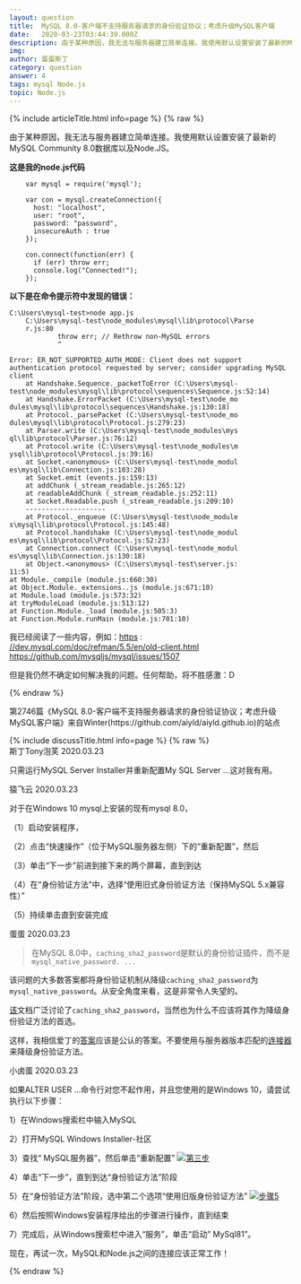 ```yaml
---
layout: question
title:  MySQL 8.0-客户端不支持服务器请求的身份验证协议；考虑升级MySQL客户端
date:   2020-03-23T03:44:39.000Z
description: 由于某种原因，我无法与服务器建立简单连接。我使用默认设置安装了最新的MySQL Community 8.0数据库以及Node.JS。这是我的node....
img: 
author: 蛋蛋斯丁
category: question
answer: 4
tags: mysql Node.js
topic: Node.js
---
```

<div class="article-root">
  <div class="article">
    {% include articleTitle.html info=page %}
    {% raw %}
    <div class="article-content"><p><font style="vertical-align: inherit;"><font style="vertical-align: inherit;">由于某种原因，我无法与服务器建立简单连接。</font><font style="vertical-align: inherit;">我使用默认设置安装了最新的MySQL Community 8.0数据库以及Node.JS。</font></font></p>

<p><strong><font style="vertical-align: inherit;"><font style="vertical-align: inherit;">这是我的node.js代码</font></font></strong></p>

<pre><code>    var mysql = require('mysql');<font></font>
<font></font>
    var con = mysql.createConnection({<font></font>
      host: "localhost",<font></font>
      user: "root",<font></font>
      password: "password",<font></font>
      insecureAuth : true<font></font>
    });<font></font>
<font></font>
    con.connect(function(err) {<font></font>
      if (err) throw err;<font></font>
      console.log("Connected!");<font></font>
    });<font></font>
</code></pre>

<p><strong><font style="vertical-align: inherit;"><font style="vertical-align: inherit;">以下是在命令提示符中发现的错误：</font></font></strong></p>

<pre><code>C:\Users\mysql-test&gt;node app.js<font></font>
    C:\Users\mysql-test\node_modules\mysql\lib\protocol\Parse<font></font>
    r.js:80<font></font>
            throw err; // Rethrow non-MySQL errors<font></font>
            ^<font></font>
<font></font>
Error: ER_NOT_SUPPORTED_AUTH_MODE: Client does not support authentication protocol requested by server; consider upgrading MySQL client<font></font>
    at Handshake.Sequence._packetToError (C:\Users\mysql-<font></font>
test\node_modules\mysql\lib\protocol\sequences\Sequence.js:52:14)<font></font>
    at Handshake.ErrorPacket (C:\Users\mysql-test\node_mo<font></font>
dules\mysql\lib\protocol\sequences\Handshake.js:130:18)<font></font>
    at Protocol._parsePacket (C:\Users\mysql-test\node_mo<font></font>
dules\mysql\lib\protocol\Protocol.js:279:23)<font></font>
    at Parser.write (C:\Users\mysql-test\node_modules\mys<font></font>
ql\lib\protocol\Parser.js:76:12)<font></font>
    at Protocol.write (C:\Users\mysql-test\node_modules\m<font></font>
ysql\lib\protocol\Protocol.js:39:16)<font></font>
    at Socket.&lt;anonymous&gt; (C:\Users\mysql-test\node_modul<font></font>
es\mysql\lib\Connection.js:103:28)<font></font>
    at Socket.emit (events.js:159:13)<font></font>
    at addChunk (_stream_readable.js:265:12)<font></font>
    at readableAddChunk (_stream_readable.js:252:11)<font></font>
    at Socket.Readable.push (_stream_readable.js:209:10)<font></font>
    --------------------<font></font>
    at Protocol._enqueue (C:\Users\mysql-test\node_module<font></font>
s\mysql\lib\protocol\Protocol.js:145:48)<font></font>
    at Protocol.handshake (C:\Users\mysql-test\node_modul<font></font>
es\mysql\lib\protocol\Protocol.js:52:23)<font></font>
    at Connection.connect (C:\Users\mysql-test\node_modul<font></font>
es\mysql\lib\Connection.js:130:18)<font></font>
    at Object.&lt;anonymous&gt; (C:\Users\mysql-test\server.js:<font></font>
11:5)<font></font>
at Module._compile (module.js:660:30)<font></font>
at Object.Module._extensions..js (module.js:671:10)<font></font>
at Module.load (module.js:573:32)<font></font>
at tryModuleLoad (module.js:513:12)<font></font>
at Function.Module._load (module.js:505:3)<font></font>
at Function.Module.runMain (module.js:701:10)<font></font>
</code></pre>

<p><font style="vertical-align: inherit;"><font style="vertical-align: inherit;">我已经阅读了一些内容，例如：</font></font><a href="https://dev.mysql.com/doc/refman/5.5/en/old-client.html" rel="nofollow noreferrer"><font style="vertical-align: inherit;"><font style="vertical-align: inherit;">https</font></font></a>
<font style="vertical-align: inherit;"><font style="vertical-align: inherit;"> :
 </font><a href="https://dev.mysql.com/doc/refman/5.5/en/old-client.html" rel="nofollow noreferrer"><font style="vertical-align: inherit;">//dev.mysql.com/doc/refman/5.5/en/old-client.html </font></a></font><a href="https://github.com/mysqljs/mysql/issues/1507" rel="nofollow noreferrer"><font style="vertical-align: inherit;"><font style="vertical-align: inherit;">https://github.com/mysqljs/mysql/issues/1507</font></font></a></p>

<p><font style="vertical-align: inherit;"><font style="vertical-align: inherit;">但是我仍然不确定如何解决我的问题。</font><font style="vertical-align: inherit;">任何帮助，将不胜感激：D</font></font></p></div>
    {% endraw %}
  </div>
  <p class="winter_mark">第2746篇《MySQL 8.0-客户端不支持服务器请求的身份验证协议；考虑升级MySQL客户端》来自Winter(https://github.com/aiyld/aiyld.github.io)的站点</p>
  <div class="discuss-wrapper">
    {% include discussTitle.html info=page %}
    {% raw %}
    <div class="discuss-item">
        <div class="discuss-parent">
          <div class="discuss-meta">
            <span class="discuss-user">斯丁Tony泡芙</span>
            <span class="discuss-time">2020.03.23</span>
          </div>
          <div class="discuss-comment"><p><font style="vertical-align: inherit;"><font style="vertical-align: inherit;">只需运行MySQL Server Installer并重新配置My SQL Server ...这对我有用。</font></font></p></div>
        </div></div><div class="discuss-item">
        <div class="discuss-parent">
          <div class="discuss-meta">
            <span class="discuss-user">猿飞云</span>
            <span class="discuss-time">2020.03.23</span>
          </div>
          <div class="discuss-comment"><p><font style="vertical-align: inherit;"><font style="vertical-align: inherit;">对于在Windows 10 mysql上安装的现有mysql 8.0， </font></font></p>

<p><font style="vertical-align: inherit;"><font style="vertical-align: inherit;">（1）启动安装程序， </font></font></p>

<p><font style="vertical-align: inherit;"><font style="vertical-align: inherit;">（2）点击“快速操作”（位于MySQL服务器左侧）下的“重新配置”，然后 </font></font></p>

<p><font style="vertical-align: inherit;"><font style="vertical-align: inherit;">（3）单击“下一步”前进到接下来的两个屏幕，直到到达 </font></font></p>

<p><font style="vertical-align: inherit;"><font style="vertical-align: inherit;">（4）在“身份验证方法”中，选择“使用旧式身份验证方法（保持MySQL 5.x兼容性）”</font></font></p>

<p><font style="vertical-align: inherit;"><font style="vertical-align: inherit;">（5）持续单击直到安装完成</font></font></p></div>
        </div></div><div class="discuss-item">
        <div class="discuss-parent">
          <div class="discuss-meta">
            <span class="discuss-user">蛋蛋</span>
            <span class="discuss-time">2020.03.23</span>
          </div>
          <div class="discuss-comment"><blockquote>
  <p><font style="vertical-align: inherit;"><font style="vertical-align: inherit;">在MySQL 8.0中，</font></font><code>caching_sha2_password</code><font style="vertical-align: inherit;"><font style="vertical-align: inherit;">是默认的身份验证插件，而不是</font></font><code>mysql_native_password. ...</code></p>
</blockquote>

<p><font style="vertical-align: inherit;"><font style="vertical-align: inherit;">该问题的大多数答案都将身份验证机制从降级</font></font><code>caching_sha2_password</code><font style="vertical-align: inherit;"><font style="vertical-align: inherit;">为</font></font><code>mysql_native_password</code><font style="vertical-align: inherit;"><font style="vertical-align: inherit;">。</font><font style="vertical-align: inherit;">从安全角度来看，这是非常令人失望的。</font></font></p>

<p><a href="https://dev.mysql.com/doc/refman/8.0/en/caching-sha2-pluggable-authentication.html" rel="nofollow noreferrer"><font style="vertical-align: inherit;"><font style="vertical-align: inherit;">该</font></font></a><font style="vertical-align: inherit;"><font style="vertical-align: inherit;">文档广泛讨论了</font></font><code>caching_sha2_password</code><font style="vertical-align: inherit;"><font style="vertical-align: inherit;">，当然也为什么不应该将其作为降级身份验证方法的首选。</font></font></p>

<p><font style="vertical-align: inherit;"><font style="vertical-align: inherit;">这样，我相信爱丁的</font></font><a href="https://stackoverflow.com/a/56509065/10637968"><font style="vertical-align: inherit;"><font style="vertical-align: inherit;">答案</font></font></a><font style="vertical-align: inherit;"><font style="vertical-align: inherit;">应该是公认的答案。</font><font style="vertical-align: inherit;">不要使用</font><font style="vertical-align: inherit;">与服务器版本匹配的</font></font><a href="https://dev.mysql.com/doc/dev/connector-nodejs/8.0/" rel="nofollow noreferrer"><font style="vertical-align: inherit;"><font style="vertical-align: inherit;">连接器</font></font></a><font style="vertical-align: inherit;"><font style="vertical-align: inherit;">来</font><font style="vertical-align: inherit;">降级身份验证方法</font><font style="vertical-align: inherit;">。</font></font></p></div>
        </div></div><div class="discuss-item">
        <div class="discuss-parent">
          <div class="discuss-meta">
            <span class="discuss-user">小卤蛋</span>
            <span class="discuss-time">2020.03.23</span>
          </div>
          <div class="discuss-comment"><p><font style="vertical-align: inherit;"><font style="vertical-align: inherit;">如果ALTER USER ...命令行对您不起作用，并且您使用的是Windows 10，请尝试执行以下步骤：</font></font></p>

<p><font style="vertical-align: inherit;"><font style="vertical-align: inherit;">1）在Windows搜索栏中输入MySQL</font></font></p>

<p><font style="vertical-align: inherit;"><font style="vertical-align: inherit;">2）打开MySQL Windows Installer-社区 </font></font></p>

<p><font style="vertical-align: inherit;"><font style="vertical-align: inherit;">3）查找“ MySQL服务器”，然后单击“重新配置”
</font></font><a href="https://i.stack.imgur.com/cGr5g.png" rel="noreferrer"><img src="https://i.stack.imgur.com/cGr5g.png" alt="第三步"></a></p>

<p><font style="vertical-align: inherit;"><font style="vertical-align: inherit;">4）单击“下一步”，直到到达“身份验证方法”阶段</font></font></p>

<p><font style="vertical-align: inherit;"><font style="vertical-align: inherit;">5）在“身份验证方法”阶段，选中第二个选项“使用旧版身份验证方法”
</font></font><a href="https://i.stack.imgur.com/UxTAH.png" rel="noreferrer"><img src="https://i.stack.imgur.com/UxTAH.png" alt="步骤5"></a></p>

<p><font style="vertical-align: inherit;"><font style="vertical-align: inherit;">6）然后按照Windows安装程序给出的步骤进行操作，直到结束 </font></font></p>

<p><font style="vertical-align: inherit;"><font style="vertical-align: inherit;">7）完成后，从Windows搜索栏中进入“服务”，单击“启动” MySql81”。 </font></font></p>

<p><font style="vertical-align: inherit;"><font style="vertical-align: inherit;">现在，再试一次，MySQL和Node.js之间的连接应该正常工作！ </font></font></p></div>
        </div></div>
    {% endraw %}
  </div>
<div>
